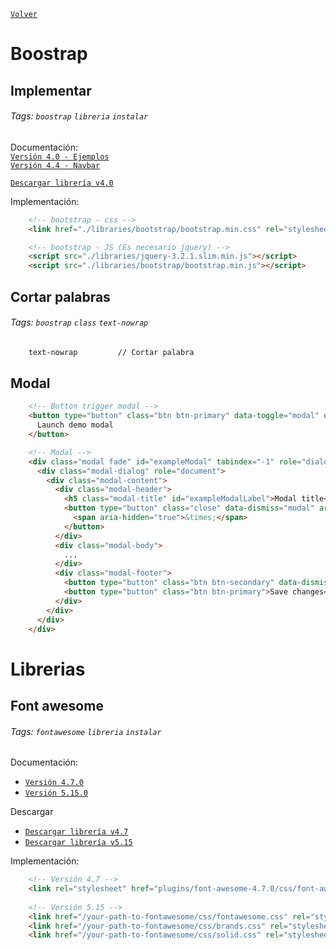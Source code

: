 ﻿[`Volver`](../index.html)

# Boostrap

## Implementar
###### Tags: `boostrap` `libreria` `instalar`

Documentación:   
[`Versión 4.0 - Ejemplos`](https://getbootstrap.com/docs/4.0/examples/)  
[`Versión 4.4 - Navbar`](https://getbootstrap.com/docs/4.4/components/navbar/)  	

[`Descargar librería v4.0`](libraries/bootstrap4.0.zip)  

Implementación:  
```html
	<!-- bootstrap - css -->
	<link href="./libraries/bootstrap/bootstrap.min.css" rel="stylesheet">

	<!-- bootstrap - JS (Es necesario jquery) -->
	<script src="./libraries/jquery-3.2.1.slim.min.js"></script>
	<script src="./libraries/bootstrap/bootstrap.min.js"></script>
```


## Cortar palabras 
###### Tags: `boostrap` `class` `text-nowrap`

```html
	text-nowrap			// Cortar palabra
```

	
## Modal

```html
	<!-- Button trigger modal -->
	<button type="button" class="btn btn-primary" data-toggle="modal" data-target="#exampleModal">
	  Launch demo modal
	</button>

	<!-- Modal -->
	<div class="modal fade" id="exampleModal" tabindex="-1" role="dialog" aria-labelledby="exampleModalLabel" aria-hidden="true">
	  <div class="modal-dialog" role="document">
		<div class="modal-content">
		  <div class="modal-header">
			<h5 class="modal-title" id="exampleModalLabel">Modal title</h5>
			<button type="button" class="close" data-dismiss="modal" aria-label="Close">
			  <span aria-hidden="true">&times;</span>
			</button>
		  </div>
		  <div class="modal-body">
			...
		  </div>
		  <div class="modal-footer">
			<button type="button" class="btn btn-secondary" data-dismiss="modal">Close</button>
			<button type="button" class="btn btn-primary">Save changes</button>
		  </div>
		</div>
	  </div>
	</div>
```

# Librerias

## Font awesome 
###### Tags: `fontawesome` `libreria` `instalar`

Documentación:  	
- [`Versión 4.7.0`](https://fontawesome.com/v4.7.0/)
- [`Versión 5.15.0`](https://fontawesome.com/v5.15/how-to-use/on-the-web/referencing-icons/basic-use)

Descargar
- [`Descargar librería v4.7`](libraries/font-awesome-4.7.0.zip)  
- [`Descargar librería v5.15`](libraries/fontawesome-free-5.15.2.zip)  

Implementación:  
```html
	<!-- Versión 4.7 -->
	<link rel="stylesheet" href="plugins/font-awesome-4.7.0/css/font-awesome.min.css">
	
	<!-- Versión 5.15 -->
	<link href="/your-path-to-fontawesome/css/fontawesome.css" rel="stylesheet">
	<link href="/your-path-to-fontawesome/css/brands.css" rel="stylesheet">
	<link href="/your-path-to-fontawesome/css/solid.css" rel="stylesheet">
```
